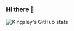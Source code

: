 ### Hi there 👋

![Kingsley's GitHub stats](https://github-readme-stats.vercel.app/api?username=kingsleydon&count_private=true&show_icons=true&theme=dark)
